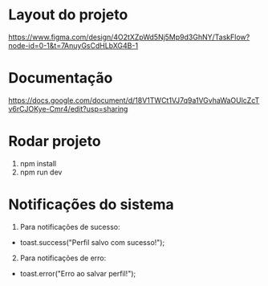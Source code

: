 # Layout do projeto
https://www.figma.com/design/4O2tXZpWd5Nj5Mp9d3GhNY/TaskFlow?node-id=0-1&t=7AnuyGsCdHLbXG4B-1

# Documentação
https://docs.google.com/document/d/18V1TWCt1VJ7q9a1VGvhaWaOUlcZcTv6rCJOKye-Cmr4/edit?usp=sharing

# Rodar projeto
1. npm install
2. npm run dev


# Notificações do sistema

1. Para notificações de sucesso:
- toast.success("Perfil salvo com sucesso!");

2. Para notificações de erro:
- toast.error("Erro ao salvar perfil!");